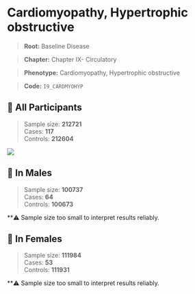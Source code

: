 # Cardiomyopathy, Hypertrophic obstructive

> **Root:** Baseline Disease  

> **Chapter:** Chapter IX- Circulatory  

> **Phenotype:** Cardiomyopathy, Hypertrophic obstructive  

> **Code:** `I9_CARDMYOHYP`

## 🧪 All Participants  
> Sample size: **212721**  
> Cases: **117**  
> Controls: **212604**
<img src="/Disease/Figures/ALL/Incidence/I9_CARDMYOHYP.png"/>
<CsvTable src="/public/Disease/Data/ALL/Incidence/COX_I9_CARDMYOHYP.csv" label="🔍 View full results" />

## 👨 In Males  
> Sample size: **100737**  
> Cases: **64**  
> Controls: **100673**

**⚠️ Sample size too small to interpret results reliably.


## 👩 In Females  
> Sample size: **111984**  
> Cases: **53**  
> Controls: **111931**

**⚠️ Sample size too small to interpret results reliably.

